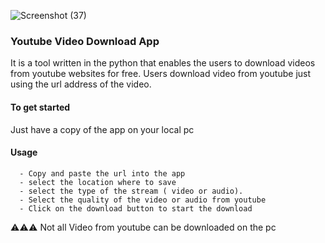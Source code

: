 ![Screenshot (37)](https://github.com/user-attachments/assets/669352e0-db0e-4829-9712-41269d52c0d3)

 <h3> Youtube Video Download App</h3>
 It is a tool written in the python that enables the users to download videos from 
 youtube websites for free. Users download video from youtube just using the url address 
 of the video.

 #### To get started 
 Just have a copy of the app on your local pc

 #### Usage
      - Copy and paste the url into the app
      - select the location where to save 
      - select the type of the stream ( video or audio).
      - Select the quality of the video or audio from youtube
      - Click on the download button to start the download

⚠️⚠️⚠️ Not all Video from youtube can be downloaded on the pc
